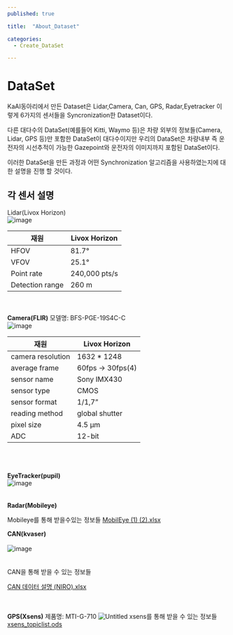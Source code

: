 ```yaml
---
published: true

title:  "About_Dataset"

categories: 
  - Create_DataSet

---
```



# DataSet
KaAI동아리에서 만든 Dataset은 Lidar,Camera, Can, GPS, Radar,Eyetracker 이렇게 6가지의 센서들을 Syncronization한 Dataset이다. 

다른 대다수의 DataSet(예를들어 Kitti, Waymo 등)은 차량 외부의 정보들(Camera, Lidar, GPS 등)만 포함한 DataSet이 대다수이지만 우리의 DataSet은 차량내부 즉 운전자의 시선추적이 가능한 Gazepoint와 운전자의 이미지까지 포함된 DataSet이다.

이러한 DataSet을 만든 과정과 어떤 Synchronization 알고리즘을 사용하였는지에 대한 설명을 진행 할 것이다.

##  각 센서 설명

Lidar(Livox Horizon)
<br>
![image](https://github.com/johook/Data-Synchronization/assets/116954375/2ac008b7-39c9-4aa0-9be4-b23a483ef69c)
<br>

|재원|Livox Horizon| 
|---|---|
|HFOV|81.7°|
|VFOV|25.1°|
|Point rate|240,000 pts/s|
|Detection range|260 m|

<br><br>
**Camera(FLIR)**
모델명: BFS-PGE-19S4C-C
<br>
![image](https://github.com/johook/Data-Synchronization/assets/116954375/79fb60e0-1285-4144-a23b-4fc43e4cc231)
<br>

|재원|Livox Horizon| 
|---|---|
|camera resolution|1632 * 1248|
|average frame|60fps → 30fps(4)|
|sensor name|Sony IMX430|
|sensor type|CMOS|
|sensor format|1/1,7”|
|reading method|global shutter|
|pixel size|4.5 µm|
|ADC|12-bit|

<br><br><br>
**EyeTracker(pupil)**
<br>
![image](https://github.com/johook/Data-Synchronization/assets/116954375/ac8b4970-c372-40b5-a219-882528005816)
<br><br><br>
**Radar(Mobileye)**

Mobileye를 통해 받을수있는 정보들
[MobilEye (1) (2).xlsx](https://github.com/johook/Data-Synchronization/files/11584032/MobilEye.1.2.xlsx)

**CAN(kvaser)**
<br><br>
![image](https://github.com/johook/Data-Synchronization/assets/116954375/bf8e2de7-3b63-4bbc-beba-2c28b5e67115)
<br><br><br>CAN을 통해 받을 수 있는 정보들 

[CAN 데이터 설명 (NIRO).xlsx](https://github.com/johook/Data-Synchronization/files/11584038/CAN.NIRO.xlsx)
<br><br><br>

**GPS(Xsens)**
제품명: MTI-G-710
![Untitled](https://github.com/johook/Data-Synchronization/assets/116954375/130d0fa4-7316-447c-a8a7-827f37573ad8)
xsens를 통해 받을 수 있는 정보들 
[xsens_topiclist.ods](https://github.com/johook/Data-Synchronization/files/11584042/xsens_topiclist.ods)


